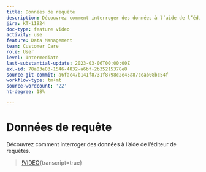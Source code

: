 ```yaml
---
title: Données de requête
description: Découvrez comment interroger des données à l’aide de l’éditeur de requêtes.
jira: KT-11924
doc-type: feature video
activity: use
feature: Data Management
team: Customer Care
role: User
level: Intermediate
last-substantial-update: 2023-03-06T00:00:00Z
exl-id: 78a03e83-1546-4832-a6bf-2b35215378e8
source-git-commit: a6fac47b141f8731f8798c2e45a87ceab08bc54f
workflow-type: tm+mt
source-wordcount: '22'
ht-degree: 18%

---
```


# Données de requête

Découvrez comment interroger des données à l’aide de l’éditeur de requêtes.

>[!VIDEO](https://video.tv.adobe.com/v/3447872?quality=12&learn=on&captions=fre_fr){transcript=true}
